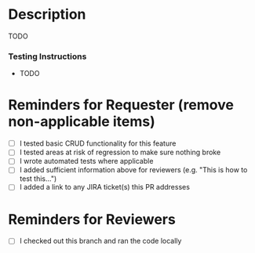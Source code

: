 # Description

TODO

### Testing Instructions

- TODO

# Reminders for Requester (remove non-applicable items)

- [ ] I tested basic CRUD functionality for this feature
- [ ] I tested areas at risk of regression to make sure nothing broke
- [ ] I wrote automated tests where applicable
- [ ] I added sufficient information above for reviewers (e.g. "This is how to test this...")
- [ ] I added a link to any JIRA ticket(s) this PR addresses

# Reminders for Reviewers

- [ ] I checked out this branch and ran the code locally

